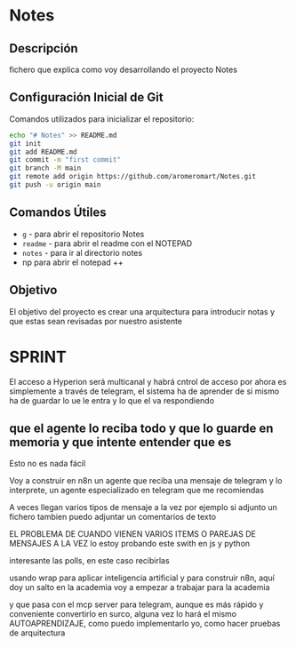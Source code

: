 # Notes

## Descripción
fichero que explica como voy desarrollando el proyecto Notes

## Configuración Inicial de Git

Comandos utilizados para inicializar el repositorio:

```bash
echo "# Notes" >> README.md
git init
git add README.md
git commit -m "first commit"
git branch -M main
git remote add origin https://github.com/aromeromart/Notes.git
git push -u origin main
```

## Comandos Útiles

- `g` - para abrir el repositorio Notes
- `readme` - para abrir el readme con el NOTEPAD
- `notes` - para ir al directorio notes
- np para abrir el notepad ++

## Objetivo

El objetivo del proyecto es crear una arquitectura para introducir notas y que estas sean revisadas por nuestro asistente



# SPRINT 
El acceso a Hyperion será multicanal y habrá cntrol de acceso 
por ahora es simplemente a través de telegram, 
el sistema ha de aprender de si mismo 
ha de guardar lo ue le entra y lo que el va respondiendo 

## que el agente lo reciba todo y que lo guarde en memoria y que intente entender que es 
  Esto no es nada fácil
  
  Voy a construir en n8n un agente que reciba una mensaje de telegram y lo interprete, un agente especializado en telegram
que me recomiendas 

A veces llegan varios tipos de mensaje a la vez 
por ejemplo si adjunto un fichero tambien puedo adjuntar un comentarios de texto

EL PROBLEMA DE CUANDO VIENEN VARIOS ITEMS O PAREJAS DE MENSAJES A LA VEZ 
lo estoy probando este swith en js y python 

interesante las polls, en este caso recibirlas 

usando wrap para aplicar inteligencia artificial y para construir n8n, aquí doy un salto en la academia 
voy a empezar a trabajar para la academia 



y que pasa con el mcp server para telegram, aunque es más rápido y conveniente convertirlo en surco, alguna vez lo hará el mismo AUTOAPRENDIZAJE, como puedo implementarlo yo, como hacer pruebas de arquitectura
